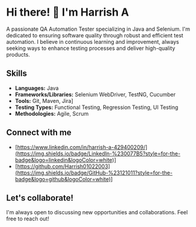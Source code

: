 # Hi there! 👋 I'm Harrish A

A passionate QA Automation Tester specializing in Java and Selenium. I'm dedicated to ensuring software quality through robust and efficient test automation.  I believe in continuous learning and improvement, always seeking ways to enhance testing processes and deliver high-quality products.

 ## Skills

* **Languages:** Java
* **Frameworks/Libraries:** Selenium WebDriver, TestNG, Cucumber
* **Tools:** Git, Maven, Jira]
* **Testing Types:** Functional Testing, Regression Testing, UI Testing
* **Methodologies:** Agile, Scrum


## Connect with me

* [https://www.linkedin.com/in/harrish-a-429400209/](https://img.shields.io/badge/LinkedIn-%230077B5?style=for-the-badge&logo=linkedin&logoColor=white)]
* [https://github.com/Harrish01022003](https://img.shields.io/badge/GitHub-%23121011?style=for-the-badge&logo=github&logoColor=white)]

## Let's collaborate!

I'm always open to discussing new opportunities and collaborations. Feel free to reach out!
<!--
**Harrish01022003/Harrish01022003** is a ✨ _special_ ✨ repository because its `README.md` (this file) appears on your GitHub profile.

Here are some ideas to get you started:

- 🔭 I’m currently working on ...
- 🌱 I’m currently learning ...
- 👯 I’m looking to collaborate on ...
- 🤔 I’m looking for help with ...
- 💬 Ask me about ...
- 📫 How to reach me: ...
- 😄 Pronouns: ...
- ⚡ Fun fact: ...
-->
